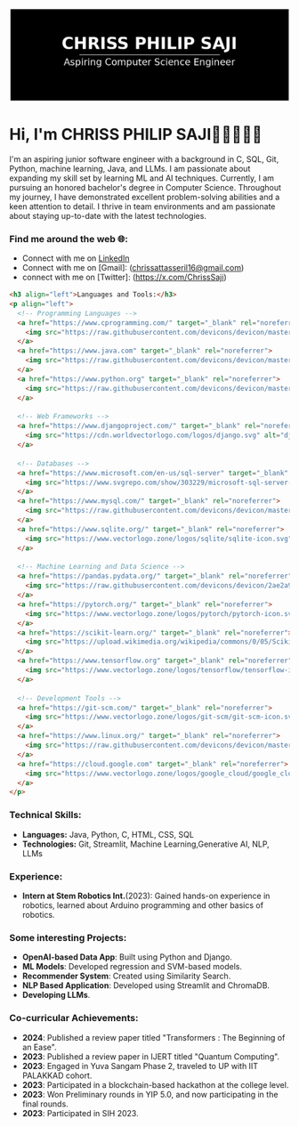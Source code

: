 ![Chriss Philip Saji](image.png)
# Hi, I'm  CHRISS PHILIP SAJI👋🏾🧑🏽‍💻

I'm an aspiring junior software engineer with a background in C, SQL, Git, Python, machine learning, Java, and LLMs. I am passionate about expanding my skill set by learning ML and AI techniques. Currently, I am pursuing an honored bachelor's degree in Computer Science. Throughout my journey, I have demonstrated excellent problem-solving abilities and a keen attention to detail. I thrive in team environments and am passionate about staying up-to-date with the latest technologies.

### Find me around the web 🌐:
- Connect with me on [LinkedIn](https://www.linkedin.com/in/chriss-philip-saji/)
- Connect with me on [Gmail]: (chrissattasseril16@gmail.com)
- connect with me on [Twitter]: (https://x.com/ChrissSaji)

```html
<h3 align="left">Languages and Tools:</h3>
<p align="left">
  <!-- Programming Languages -->
  <a href="https://www.cprogramming.com/" target="_blank" rel="noreferrer">
    <img src="https://raw.githubusercontent.com/devicons/devicon/master/icons/c/c-original.svg" alt="c" width="40" height="40"/>
  </a>
  <a href="https://www.java.com" target="_blank" rel="noreferrer">
    <img src="https://raw.githubusercontent.com/devicons/devicon/master/icons/java/java-original.svg" alt="java" width="40" height="40"/>
  </a>
  <a href="https://www.python.org" target="_blank" rel="noreferrer">
    <img src="https://raw.githubusercontent.com/devicons/devicon/master/icons/python/python-original.svg" alt="python" width="40" height="40"/>
  </a>

  <!-- Web Frameworks -->
  <a href="https://www.djangoproject.com/" target="_blank" rel="noreferrer">
    <img src="https://cdn.worldvectorlogo.com/logos/django.svg" alt="django" width="40" height="40"/>
  </a>

  <!-- Databases -->
  <a href="https://www.microsoft.com/en-us/sql-server" target="_blank" rel="noreferrer">
    <img src="https://www.svgrepo.com/show/303229/microsoft-sql-server-logo.svg" alt="mssql" width="40" height="40"/>
  </a>
  <a href="https://www.mysql.com/" target="_blank" rel="noreferrer">
    <img src="https://raw.githubusercontent.com/devicons/devicon/master/icons/mysql/mysql-original-wordmark.svg" alt="mysql" width="40" height="40"/>
  </a>
  <a href="https://www.sqlite.org/" target="_blank" rel="noreferrer">
    <img src="https://www.vectorlogo.zone/logos/sqlite/sqlite-icon.svg" alt="sqlite" width="40" height="40"/>
  </a>

  <!-- Machine Learning and Data Science -->
  <a href="https://pandas.pydata.org/" target="_blank" rel="noreferrer">
    <img src="https://raw.githubusercontent.com/devicons/devicon/2ae2a900d2f041da66e950e4d48052658d850630/icons/pandas/pandas-original.svg" alt="pandas" width="40" height="40"/>
  </a>
  <a href="https://pytorch.org/" target="_blank" rel="noreferrer">
    <img src="https://www.vectorlogo.zone/logos/pytorch/pytorch-icon.svg" alt="pytorch" width="40" height="40"/>
  </a>
  <a href="https://scikit-learn.org/" target="_blank" rel="noreferrer">
    <img src="https://upload.wikimedia.org/wikipedia/commons/0/05/Scikit_learn_logo_small.svg" alt="scikit_learn" width="40" height="40"/>
  </a>
  <a href="https://www.tensorflow.org" target="_blank" rel="noreferrer">
    <img src="https://www.vectorlogo.zone/logos/tensorflow/tensorflow-icon.svg" alt="tensorflow" width="40" height="40"/>
  </a>

  <!-- Development Tools -->
  <a href="https://git-scm.com/" target="_blank" rel="noreferrer">
    <img src="https://www.vectorlogo.zone/logos/git-scm/git-scm-icon.svg" alt="git" width="40" height="40"/>
  </a>
  <a href="https://www.linux.org/" target="_blank" rel="noreferrer">
    <img src="https://raw.githubusercontent.com/devicons/devicon/master/icons/linux/linux-original.svg" alt="linux" width="40" height="40"/>
  </a>
  <a href="https://cloud.google.com" target="_blank" rel="noreferrer">
    <img src="https://www.vectorlogo.zone/logos/google_cloud/google_cloud-icon.svg" alt="gcp" width="40" height="40"/>
  </a>
</p>
```

### Technical Skills:
- **Languages:** Java, Python, C, HTML, CSS, SQL
- **Technologies:** Git, Streamlit, Machine Learning,Generative AI, NLP, LLMs

### Experience:
- **Intern at Stem Robotics Int.**(2023): Gained hands-on experience in robotics, learned about Arduino programming and other basics of robotics.

### Some interesting Projects:
- **OpenAI-based Data App**: Built using Python and Django.
- **ML Models**: Developed regression and SVM-based models.
- **Recommender System**: Created using Similarity Search.
- **NLP Based Application**: Developed using Streamlit and ChromaDB.
- **Developing LLMs**.

### Co-curricular Achievements:
- **2024**: Published a review paper titled "Transformers : The Beginning of an Ease".
- **2023**: Published a review paper in IJERT titled "Quantum Computing".
- **2023**: Engaged in Yuva Sangam Phase 2, traveled to UP with IIT PALAKKAD cohort.
- **2023**: Participated in a blockchain-based hackathon at the college level.
- **2023**: Won Preliminary rounds in YIP 5.0, and now participating in the final rounds.
- **2023**: Participated in SIH 2023.




<!---
Yampss/Yampss is a ✨ special ✨ repository because its `README.md` (this file) appears on your GitHub profile.
You can click the Preview link to take a look at your changes.
--->
